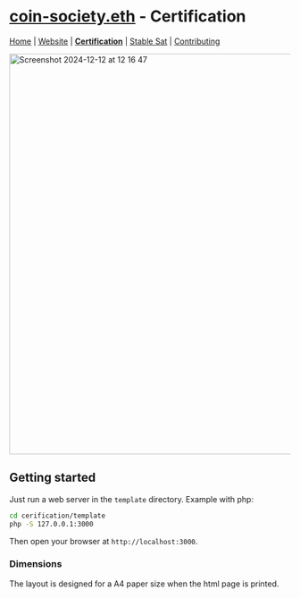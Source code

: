 # [coin-society.eth](https://coin-society.org) - Certification

[Home](/) | [Website](/website/) | [**Certification**](/certification/) | [Stable Sat](/stable-sat/) | [Contributing](/CONTRIBUTING.md)

<img width="717" alt="Screenshot 2024-12-12 at 12 16 47" src="https://github.com/user-attachments/assets/be9bcfb5-df42-4b14-b2c7-3894f81dbc7c" />

## Getting started

Just run a web server in the `template` directory. Example with php:

```bash
cd cerification/template
php -S 127.0.0.1:3000
```

Then open your browser at `http://localhost:3000`.

### Dimensions

The layout is designed for a A4 paper size when the html page is printed.
